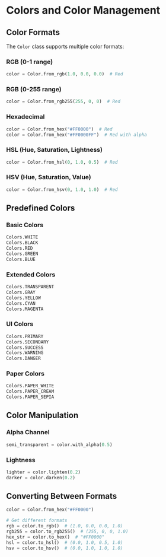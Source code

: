 # Colors and Color Management

## Color Formats

The `Color` class supports multiple color formats:

### RGB (0-1 range)
```python
color = Color.from_rgb(1.0, 0.0, 0.0)  # Red
```

### RGB (0-255 range)
```python
color = Color.from_rgb255(255, 0, 0)  # Red
```

### Hexadecimal
```python
color = Color.from_hex("#FF0000")  # Red
color = Color.from_hex("#FF0000FF")  # Red with alpha
```

### HSL (Hue, Saturation, Lightness)
```python
color = Color.from_hsl(0, 1.0, 0.5)  # Red
```

### HSV (Hue, Saturation, Value)
```python
color = Color.from_hsv(0, 1.0, 1.0)  # Red
```

## Predefined Colors

### Basic Colors
```python
Colors.WHITE
Colors.BLACK
Colors.RED
Colors.GREEN
Colors.BLUE
```

### Extended Colors
```python
Colors.TRANSPARENT
Colors.GRAY
Colors.YELLOW
Colors.CYAN
Colors.MAGENTA
```

### UI Colors
```python
Colors.PRIMARY
Colors.SECONDARY
Colors.SUCCESS
Colors.WARNING
Colors.DANGER
```

### Paper Colors
```python
Colors.PAPER_WHITE
Colors.PAPER_CREAM
Colors.PAPER_SEPIA
```

## Color Manipulation

### Alpha Channel
```python
semi_transparent = color.with_alpha(0.5)
```

### Lightness
```python
lighter = color.lighten(0.2)
darker = color.darken(0.2)
```

## Converting Between Formats
```python
color = Color.from_hex("#FF0000")

# Get different formats
rgb = color.to_rgb()  # (1.0, 0.0, 0.0, 1.0)
rgb255 = color.to_rgb255()  # (255, 0, 0, 1.0)
hex_str = color.to_hex()  # "#FF0000"
hsl = color.to_hsl()  # (0.0, 1.0, 0.5, 1.0)
hsv = color.to_hsv()  # (0.0, 1.0, 1.0, 1.0)
```
